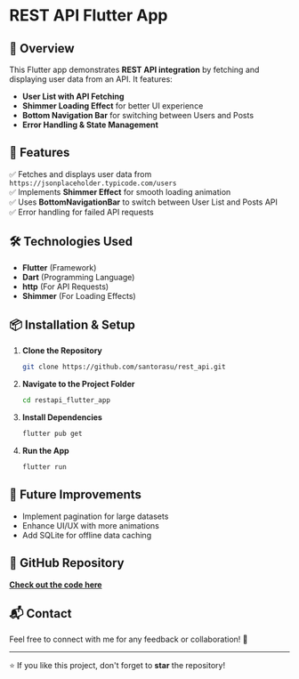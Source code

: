 # REST API Flutter App

## 📌 Overview
This Flutter app demonstrates **REST API integration** by fetching and displaying user data from an API. It features:
- **User List with API Fetching**
- **Shimmer Loading Effect** for better UI experience
- **Bottom Navigation Bar** for switching between Users and Posts
- **Error Handling & State Management**

## 🚀 Features
✅ Fetches and displays user data from `https://jsonplaceholder.typicode.com/users` <br>
✅ Implements **Shimmer Effect** for smooth loading animation <br>
✅ Uses **BottomNavigationBar** to switch between User List and Posts API <br>
✅ Error handling for failed API requests

## 🛠️ Technologies Used
- **Flutter** (Framework)
- **Dart** (Programming Language)
- **http** (For API Requests)
- **Shimmer** (For Loading Effects)


## 📦 Installation & Setup
1. **Clone the Repository**
   ```sh
   git clone https://github.com/santorasu/rest_api.git
   ```
2. **Navigate to the Project Folder**
   ```sh
   cd restapi_flutter_app
   ```
3. **Install Dependencies**
   ```sh
   flutter pub get
   ```
4. **Run the App**
   ```sh
   flutter run
   ```


## 📝 Future Improvements
- Implement pagination for large datasets
- Enhance UI/UX with more animations
- Add SQLite for offline data caching

## 🔗 GitHub Repository
[**Check out the code here**](https://github.com/santorasu/rest_api)

## 📬 Contact
Feel free to connect with me for any feedback or collaboration! 🚀

---

⭐ If you like this project, don't forget to **star** the repository!

